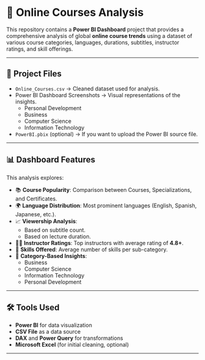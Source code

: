 # 📘 Online Courses Analysis

This repository contains a **Power BI Dashboard** project that provides a comprehensive analysis of global **online course trends** using a dataset of various course categories, languages, durations, subtitles, instructor ratings, and skill offerings.

---

## 📂 Project Files

- `Online_Courses.csv` → Cleaned dataset used for analysis.
- Power BI Dashboard Screenshots → Visual representations of the insights.
  - Personal Development
  - Business
  - Computer Science
  - Information Technology
- `PowerBI.pbix` (optional) → If you want to upload the Power BI source file.

---

## 📊 Dashboard Features

This analysis explores:

- 📚 **Course Popularity**: Comparison between Courses, Specializations, and Certificates.
- 🌍 **Language Distribution**: Most prominent languages (English, Spanish, Japanese, etc.).
- 📈 **Viewership Analysis**:
  - Based on subtitle count.
  - Based on lecture duration.
- 🧑‍🏫 **Instructor Ratings**: Top instructors with average rating of **4.8+**.
- 🧠 **Skills Offered**: Average number of skills per sub-category.
- 📌 **Category-Based Insights**:
  - Business
  - Computer Science
  - Information Technology
  - Personal Development

---

## 🛠 Tools Used

- **Power BI** for data visualization
- **CSV File** as a data source
- **DAX** and **Power Query** for transformations
- **Microsoft Excel** (for initial cleaning, optional)

---

